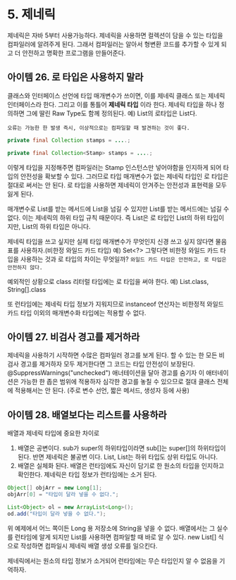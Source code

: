 # 5. 제네릭
제네릭은 자바 5부터 사용가능하다. 제네릭을 사용하면 컬렉션이 담을 수 있는 타입을 컴파일러에 알려주게 된다. 그래서 컴파일러는 알아서 형변환 코드를 추가할 수 있게 되고 더 안전하고 명확한 프로그램을 만들어준다.

## 아이템 26. 로 타입은 사용하지 말라
클래스와 인터페이스 선언에 타입 매개변수가 쓰이면, 이를 제네릭 클래스 또는 제네릭 인터페이스라 한다. 그리고 이를 통틀어 __제네릭 타입__ 이라 한다.
제네릭 타입을 하나 정의하면 그에 딸린 Raw Type도 함께 정의된다.  예) List<E>의 로타입은 List다.

`오류는 가능한 한 발생 즉시, 이상적으로는 컴파일할 때 발견하는 것이 좋다.`

```java
private final Collection stamps = ....;

private final Collection<Stamp> stamps = ....;
```
이렇게 타입을 지정해주면 컴파일러는 Stamp 인스턴스만 넣어야함을 인지하게 되어 타입의 안전성을 확보할 수 있다. 그러므로 타입 매개변수가 없는 제네릭 타입인 로 타입은 절대로 써서는 안 된다. 로 타입을 사용하면 제네릭이 안겨주는 안전성과 표현력을 모두 잃게 된다.

매개변수로 List를 받는 메서드에 List<String>을 넘길 수 있지만 List<Object>를 받는 메서드에는 넘길 수 없다. 이는 제네릭의 하위 타입 규칙 때문이다. 즉 List<String>은 로 타입인 List의 하위 타입이지만, List<Object>의 하위 타입은 아니다.

제네릭 타입을 쓰고 싶지만 실제 타입 매개변수가 무엇인지 신경 쓰고 싶지 않다면 물음표를 사용하자.(비한정 와일드 카드 타입) 예) Set<?>
그렇다면 비한정 와일드 카드 타입을 사용하는 것과 로 타입의 차이는 무엇일까? `와일드 카드 타입은 안전하고, 로 타입은 안전하지 않다.`

예외적인 상황으로 class 리터럴 타입에는 로 타입을 써야 한다. 예) List.class, String[].class

또 런타임에는 제네릭 타입 정보가 지워지므로 instanceof 연산자는 비한정적 와일드카드 타입 이외의 매개변수화 타입에는 적용할 수 없다.

## 아이템 27. 비검사 경고를 제거하라
제네릭을 사용하기 시작하면 수많은 컴파일러 경고를 보게 된다. 할 수 있는 한 모든 비검사 경고를 제거하자 모두 제거한다면 그 코드는 타입 안전성이 보장된다. @SuppressWarnings("unchecked") 애너테이션을 달아 경고를 숨기자
이 애터네이션은 가능한 한 좁은 범위에 적용하자 심각한 경고를 놓칠 수 있으므로 절대 클래스 전체에 적용해서는 안 된다. (주로 변수 선언, 짧은 메서드, 생성자 등에 사용)

## 아이템 28. 배열보다는 리스트를 사용하라
배열과 제네릭 타입에 중요한 차이로
1. 배열은 공변이다. sub가 super의 하위타입이라면 sub[]는 super[]의 하위타입이 된다. 반면 제네릭은 불공변 이다. List<Type1>, List<Type2>는 하위 타입도 상위 타입도 아니다.
2. 배열은 실체화 된다. 배열은 런타임에도 자신이 담기로 한 원소의 타입을 인지하고 확인한다. 제네릭은 타입 정보가 런타임에는 소거 된다.

```java
Object[] objArr = new Long[1];
objArr[0] = "타입이 달라 넣을 수 없다.";

List<Object> ol = new ArrayList<Long>();
od.add("타입이 달라 넣을 수 없다.");
```
위 예제에서 어느 쪽이든 Long 용 저장소에 String을 넣을 수 없다. 배열에서는 그 실수를 런타임에 알게 되지만 List를 사용하면 컴파일할 때 바로 알 수 있다. new List[] 식으로 작성하면 컴파일시 제네릭 배열 생성 오류를 일으킨다.

제네릭에서는 원소의 타입 정보가 소거되어 런타임에는 무슨 타입인지 알 수 없음을 기억하자.
